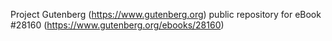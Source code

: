 Project Gutenberg (https://www.gutenberg.org) public repository for eBook #28160 (https://www.gutenberg.org/ebooks/28160)
